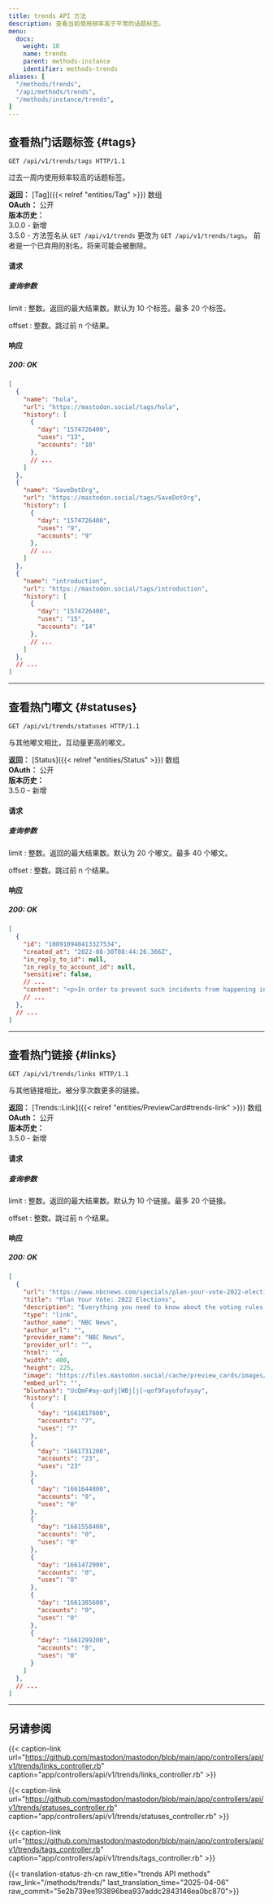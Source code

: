 ```yaml
---
title: trends API 方法
description: 查看当前使用频率高于平常的话题标签。
menu:
  docs:
    weight: 10
    name: trends
    parent: methods-instance
    identifier: methods-trends
aliases: [
  "/methods/trends",
  "/api/methods/trends",
  "/methods/instance/trends",
]
---
```


<style>
#TableOfContents ul ul ul {display: none}
</style>

## 查看热门话题标签 {#tags}

```http
GET /api/v1/trends/tags HTTP/1.1
```

过去一周内使用频率较高的话题标签。

**返回：** [Tag]({{< relref "entities/Tag" >}}) 数组\
**OAuth：** 公开\
**版本历史：**\
3.0.0 - 新增\
3.5.0 - 方法签名从 `GET /api/v1/trends` 更改为 `GET /api/v1/trends/tags`。 前者是一个已弃用的别名，将来可能会被删除。

#### 请求

##### 查询参数

limit
: 整数。返回的最大结果数。默认为 10 个标签。最多 20 个标签。

offset
: 整数。跳过前 n 个结果。

#### 响应
##### 200: OK

```json
[
  {
    "name": "hola",
    "url": "https://mastodon.social/tags/hola",
    "history": [
      {
        "day": "1574726400",
        "uses": "13",
        "accounts": "10"
      },
      // ...
    ]
  },
  {
    "name": "SaveDotOrg",
    "url": "https://mastodon.social/tags/SaveDotOrg",
    "history": [
      {
        "day": "1574726400",
        "uses": "9",
        "accounts": "9"
      },
      // ...
    ]
  },
  {
    "name": "introduction",
    "url": "https://mastodon.social/tags/introduction",
    "history": [
      {
        "day": "1574726400",
        "uses": "15",
        "accounts": "14"
      },
      // ...
    ]
  },
  // ...
]
```

---

## 查看热门嘟文 {#statuses}

```http
GET /api/v1/trends/statuses HTTP/1.1
```

与其他嘟文相比，互动量更高的嘟文。

**返回：** [Status]({{< relref "entities/Status" >}}) 数组\
**OAuth：** 公开\
**版本历史：**\
3.5.0 - 新增

#### 请求
##### 查询参数

limit
: 整数。返回的最大结果数。默认为 20 个嘟文。最多 40 个嘟文。

offset
: 整数。跳过前 n 个结果。

#### 响应
##### 200: OK

```json
[
  {
    "id": "108910940413327534",
    "created_at": "2022-08-30T08:44:26.366Z",
    "in_reply_to_id": null,
    "in_reply_to_account_id": null,
    "sensitive": false,
    // ...
    "content": "<p>In order to prevent such incidents from happening in the future, we are implementing a fixed set of internal guidelines which must be met before any media content can be shared on our social media platforms. The distribution of material which promotes a message of racism or sexism is unacceptable. We can do better and in the future we will do better.</p><p>We apologize again for this incident and can assure you that it will not happen again.</p><p>Your Tutanota Team</p>",
    // ...
  },
  // ...
]
```

---

## 查看热门链接 {#links}

```http
GET /api/v1/trends/links HTTP/1.1
```

与其他链接相比，被分享次数更多的链接。

**返回：** [Trends::Link]({{< relref "entities/PreviewCard#trends-link" >}}) 数组\
**OAuth：** 公开\
**版本历史：**\
3.5.0 - 新增

#### 请求
##### 查询参数

limit
: 整数。返回的最大结果数。默认为 10 个链接。最多 20 个链接。

offset
: 整数。跳过前 n 个结果。

#### 响应
##### 200: OK

```json
[
  {
    "url": "https://www.nbcnews.com/specials/plan-your-vote-2022-elections/index.html",
    "title": "Plan Your Vote: 2022 Elections",
    "description": "Everything you need to know about the voting rules where you live, including registration, mail-in voting, changes since 2020, and more.",
    "type": "link",
    "author_name": "NBC News",
    "author_url": "",
    "provider_name": "NBC News",
    "provider_url": "",
    "html": "",
    "width": 400,
    "height": 225,
    "image": "https://files.mastodon.social/cache/preview_cards/images/045/027/478/original/0783d5e91a14fd49.jpeg",
    "embed_url": "",
    "blurhash": "UcQmF#ay~qofj[WBj[j[~qof9Fayofofayay",
    "history": [
      {
        "day": "1661817600",
        "accounts": "7",
        "uses": "7"
      },
      {
        "day": "1661731200",
        "accounts": "23",
        "uses": "23"
      },
      {
        "day": "1661644800",
        "accounts": "0",
        "uses": "0"
      },
      {
        "day": "1661558400",
        "accounts": "0",
        "uses": "0"
      },
      {
        "day": "1661472000",
        "accounts": "0",
        "uses": "0"
      },
      {
        "day": "1661385600",
        "accounts": "0",
        "uses": "0"
      },
      {
        "day": "1661299200",
        "accounts": "0",
        "uses": "0"
      }
    ]
  },
  // ...
]
```

---

## 另请参阅

{{< caption-link url="https://github.com/mastodon/mastodon/blob/main/app/controllers/api/v1/trends/links_controller.rb" caption="app/controllers/api/v1/trends/links_controller.rb" >}}

{{< caption-link url="https://github.com/mastodon/mastodon/blob/main/app/controllers/api/v1/trends/statuses_controller.rb" caption="app/controllers/api/v1/trends/statuses_controller.rb" >}}

{{< caption-link url="https://github.com/mastodon/mastodon/blob/main/app/controllers/api/v1/trends/tags_controller.rb" caption="app/controllers/api/v1/trends/tags_controller.rb" >}}

{{< translation-status-zh-cn raw_title="trends API methods" raw_link="/methods/trends/" last_translation_time="2025-04-06" raw_commit="5e2b739ee193896bea937addc2843146ea0bc870">}}
